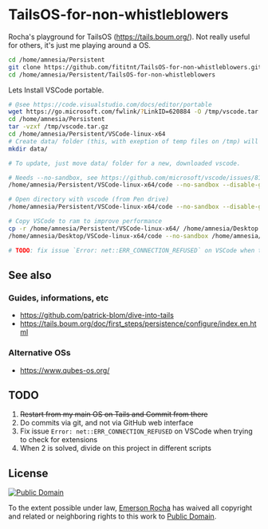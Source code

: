 # TailsOS-for-non-whistleblowers
Rocha's playground for TailsOS (https://tails.boum.org/). Not really useful for others, it's just me playing around a OS.

```bash
cd /home/amnesia/Persistent
git clone https://github.com/fititnt/TailsOS-for-non-whistleblowers.git
cd /home/amnesia/Persistent/TailsOS-for-non-whistleblowers

```

Lets Install VSCode portable.

```bash
# @see https://code.visualstudio.com/docs/editor/portable
wget https://go.microsoft.com/fwlink/?LinkID=620884 -O /tmp/vscode.tar.gz
cd /home/amnesia/Persistent
tar -vzxf /tmp/vscode.tar.gz
cd /home/amnesia/Persistent/VSCode-linux-x64
# Create data/ folder (this, with exeption of temp files on /tmp) will store extensions, configs, etc
mkdir data/

# To update, just move data/ folder for a new, downloaded vscode.

# Needs --no-sandbox, see https://github.com/microsoft/vscode/issues/81056
/home/amnesia/Persistent/VSCode-linux-x64/code --no-sandbox --disable-gpu

# Open directory with vscode (from Pen drive)
/home/amnesia/Persistent/VSCode-linux-x64/code --no-sandbox --disable-gpu /home/amnesia/Persistent/TailsOS-for-non-whistleblowers

# Copy VSCode to ram to improve performance
cp -r /home/amnesia/Persistent/VSCode-linux-x64/ /home/amnesia/Desktop
/home/amnesia/Desktop/VSCode-linux-x64/code --no-sandbox /home/amnesia/Persistent/TailsOS-for-non-whistleblowers

# TODO: fix issue `Error: net::ERR_CONNECTION_REFUSED` on VSCode when trying to check for extensions (fititnt, 2020-10-16 18:17 BRT)
```

## See also

### Guides, informations, etc
- <https://github.com/patrick-blom/dive-into-tails>
- <https://tails.boum.org/doc/first_steps/persistence/configure/index.en.html>

### Alternative OSs
- https://www.qubes-os.org/

## TODO
1. <s>Restart from my main OS on Tails and Commit from there</s>
2. Do commits via git, and not via GitHub web interface
3. Fix issue `Error: net::ERR_CONNECTION_REFUSED` on VSCode when trying to check for extensions
4. When 2 is solved, divide on this project in different scripts

## License

[![Public Domain](https://i.creativecommons.org/p/zero/1.0/88x31.png)](UNLICENSE)

To the extent possible under law, [Emerson Rocha](https://github.com/fititnt)
has waived all copyright and related or neighboring rights to this work to
[Public Domain](UNLICENSE).
